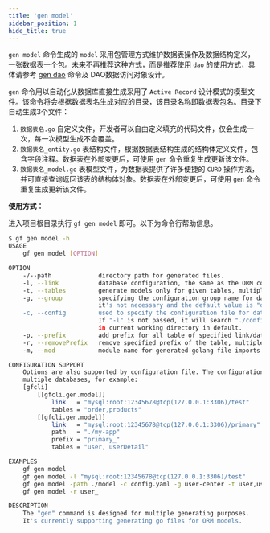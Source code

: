 ```yaml
---
title: 'gen model'
sidebar_position: 1
hide_title: true
---
```


`gen model` 命令生成的 `model` 采用包管理方式维护数据表操作及数据结构定义，一张数据表一个包。未来不再推荐这种方式，而是推荐使用 `dao` 的使用方式，具体请参考 [gen dao](output/goframe-v1.15-md/开发工具/gen%20代码生成/gen%20dao) 命令及 DAO数据访问对象设计。

`gen` 命令用以自动化从数据库直接生成采用了 `Active Record` 设计模式的模型文件。该命令将会根据数据表名生成对应的目录，该目录名称即数据表包名。目录下自动生成3个文件：

1. `数据表名.go` 自定义文件，开发者可以自由定义填充的代码文件，仅会生成一次，每一次模型生成不会覆盖。
2. `数据表名_entity.go` 表结构文件，根据数据表结构生成的结构体定义文件，包含字段注释。数据表在外部变更后，可使用 `gen` 命令重复生成更新该文件。
3. `数据表名_model.go` 表模型文件，为数据表提供了许多便捷的 `CURD` 操作方法，并可直接查询返回该表的结构体对象。数据表在外部变更后，可使用 `gen` 命令重复生成更新该文件。


**使用方式：**

进入项目根目录执行 `gf gen model` 即可。以下为命令行帮助信息。

```bash
$ gf gen model -h
USAGE
    gf gen model [OPTION]

OPTION
    -/--path             directory path for generated files.
    -l, --link           database configuration, the same as the ORM configuration of GoFrame.
    -t, --tables         generate models only for given tables, multiple table names separated with ','
    -g, --group          specifying the configuration group name for database,
                         it's not necessary and the default value is "default"
    -c, --config         used to specify the configuration file for database, it's commonly not necessary.
                         If "-l" is not passed, it will search "./config.toml" and "./config/config.toml"
                         in current working directory in default.
    -p, --prefix         add prefix for all table of specified link/database tables.
    -r, --removePrefix   remove specified prefix of the table, multiple prefix separated with ','
    -m, --mod            module name for generated golang file imports.

CONFIGURATION SUPPORT
    Options are also supported by configuration file. The configuration node name is "gf.gen", which also supports
    multiple databases, for example:
    [gfcli]
        [[gfcli.gen.model]]
            link   = "mysql:root:12345678@tcp(127.0.0.1:3306)/test"
            tables = "order,products"
        [[gfcli.gen.model]]
            link   = "mysql:root:12345678@tcp(127.0.0.1:3306)/primary"
            path   = "./my-app"
            prefix = "primary_"
            tables = "user, userDetail"

EXAMPLES
    gf gen model
    gf gen model -l "mysql:root:12345678@tcp(127.0.0.1:3306)/test"
    gf gen model -path ./model -c config.yaml -g user-center -t user,user_detail,user_login
    gf gen model -r user_

DESCRIPTION
    The "gen" command is designed for multiple generating purposes.
    It's currently supporting generating go files for ORM models.
```